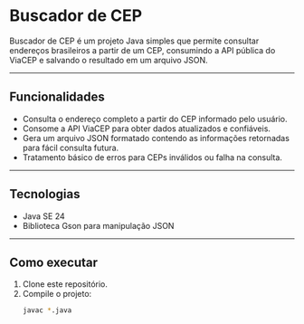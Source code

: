 # Buscador de CEP

Buscador de CEP é um projeto Java simples que permite consultar endereços brasileiros a partir de um CEP, consumindo a API pública do ViaCEP e salvando o resultado em um arquivo JSON.

---

## Funcionalidades

- Consulta o endereço completo a partir do CEP informado pelo usuário.
- Consome a API ViaCEP para obter dados atualizados e confiáveis.
- Gera um arquivo JSON formatado contendo as informações retornadas para fácil consulta futura.
- Tratamento básico de erros para CEPs inválidos ou falha na consulta.

---

## Tecnologias

- Java SE 24
- Biblioteca Gson para manipulação JSON

---

## Como executar

1. Clone este repositório.
2. Compile o projeto:
   ```bash
   javac *.java 
